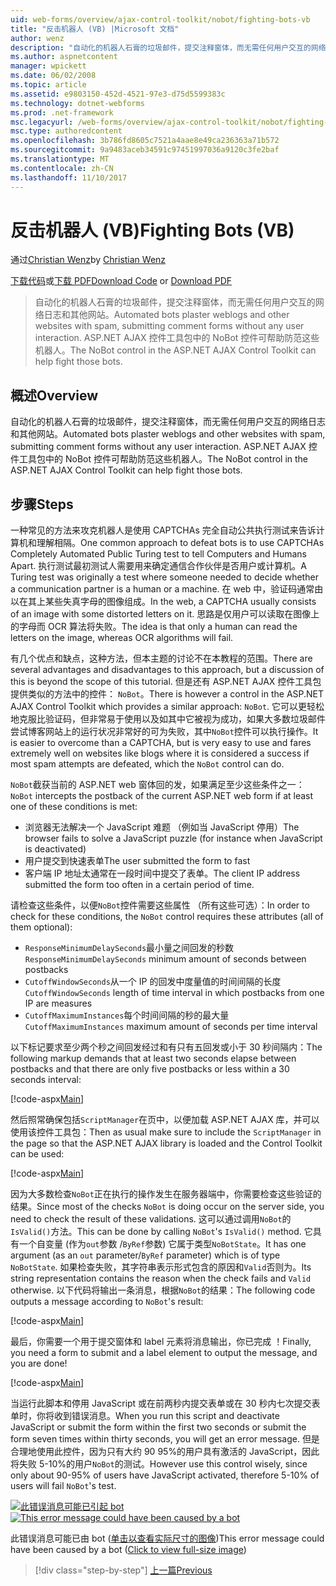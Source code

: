 ```yaml
---
uid: web-forms/overview/ajax-control-toolkit/nobot/fighting-bots-vb
title: "反击机器人 (VB) |Microsoft 文档"
author: wenz
description: "自动化的机器人石膏的垃圾邮件，提交注释窗体，而无需任何用户交互的网络日志和其他网站。 在 ASP.NET AJAX Con NoBot 控件..."
ms.author: aspnetcontent
manager: wpickett
ms.date: 06/02/2008
ms.topic: article
ms.assetid: e9803150-452d-4521-97e3-d75d5599383c
ms.technology: dotnet-webforms
ms.prod: .net-framework
msc.legacyurl: /web-forms/overview/ajax-control-toolkit/nobot/fighting-bots-vb
msc.type: authoredcontent
ms.openlocfilehash: 3b786fd8605c7521a4aae8e49ca236363a71b572
ms.sourcegitcommit: 9a9483aceb34591c97451997036a9120c3fe2baf
ms.translationtype: MT
ms.contentlocale: zh-CN
ms.lasthandoff: 11/10/2017
---
```

<a name="fighting-bots-vb"></a><span data-ttu-id="473ff-104">反击机器人 (VB)</span><span class="sxs-lookup"><span data-stu-id="473ff-104">Fighting Bots (VB)</span></span>
====================
<span data-ttu-id="473ff-105">通过[Christian Wenz](https://github.com/wenz)</span><span class="sxs-lookup"><span data-stu-id="473ff-105">by [Christian Wenz](https://github.com/wenz)</span></span>

<span data-ttu-id="473ff-106">[下载代码](http://download.microsoft.com/download/9/3/f/93f8daea-bebd-4821-833b-95205389c7d0/NoBot0.vb.zip)或[下载 PDF](http://download.microsoft.com/download/b/6/a/b6ae89ee-df69-4c87-9bfb-ad1eb2b23373/nobot0VB.pdf)</span><span class="sxs-lookup"><span data-stu-id="473ff-106">[Download Code](http://download.microsoft.com/download/9/3/f/93f8daea-bebd-4821-833b-95205389c7d0/NoBot0.vb.zip) or [Download PDF](http://download.microsoft.com/download/b/6/a/b6ae89ee-df69-4c87-9bfb-ad1eb2b23373/nobot0VB.pdf)</span></span>

> <span data-ttu-id="473ff-107">自动化的机器人石膏的垃圾邮件，提交注释窗体，而无需任何用户交互的网络日志和其他网站。</span><span class="sxs-lookup"><span data-stu-id="473ff-107">Automated bots plaster weblogs and other websites with spam, submitting comment forms without any user interaction.</span></span> <span data-ttu-id="473ff-108">ASP.NET AJAX 控件工具包中的 NoBot 控件可帮助防范这些机器人。</span><span class="sxs-lookup"><span data-stu-id="473ff-108">The NoBot control in the ASP.NET AJAX Control Toolkit can help fight those bots.</span></span>


## <a name="overview"></a><span data-ttu-id="473ff-109">概述</span><span class="sxs-lookup"><span data-stu-id="473ff-109">Overview</span></span>

<span data-ttu-id="473ff-110">自动化的机器人石膏的垃圾邮件，提交注释窗体，而无需任何用户交互的网络日志和其他网站。</span><span class="sxs-lookup"><span data-stu-id="473ff-110">Automated bots plaster weblogs and other websites with spam, submitting comment forms without any user interaction.</span></span> <span data-ttu-id="473ff-111">ASP.NET AJAX 控件工具包中的 NoBot 控件可帮助防范这些机器人。</span><span class="sxs-lookup"><span data-stu-id="473ff-111">The NoBot control in the ASP.NET AJAX Control Toolkit can help fight those bots.</span></span>

## <a name="steps"></a><span data-ttu-id="473ff-112">步骤</span><span class="sxs-lookup"><span data-stu-id="473ff-112">Steps</span></span>

<span data-ttu-id="473ff-113">一种常见的方法来攻克机器人是使用 CAPTCHAs 完全自动公共执行测试来告诉计算机和理解相隔。</span><span class="sxs-lookup"><span data-stu-id="473ff-113">One common approach to defeat bots is to use CAPTCHAs Completely Automated Public Turing test to tell Computers and Humans Apart.</span></span> <span data-ttu-id="473ff-114">执行测试最初测试人需要用来确定通信合作伙伴是否用户或计算机。</span><span class="sxs-lookup"><span data-stu-id="473ff-114">A Turing test was originally a test where someone needed to decide whether a communication partner is a human or a machine.</span></span> <span data-ttu-id="473ff-115">在 web 中，验证码通常由以在其上某些失真字母的图像组成。</span><span class="sxs-lookup"><span data-stu-id="473ff-115">In the web, a CAPTCHA usually consists of an image with some distorted letters on it.</span></span> <span data-ttu-id="473ff-116">思路是仅用户可以读取在图像上的字母而 OCR 算法将失败。</span><span class="sxs-lookup"><span data-stu-id="473ff-116">The idea is that only a human can read the letters on the image, whereas OCR algorithms will fail.</span></span>

<span data-ttu-id="473ff-117">有几个优点和缺点，这种方法，但本主题的讨论不在本教程的范围。</span><span class="sxs-lookup"><span data-stu-id="473ff-117">There are several advantages and disadvantages to this approach, but a discussion of this is beyond the scope of this tutorial.</span></span> <span data-ttu-id="473ff-118">但是还有 ASP.NET AJAX 控件工具包提供类似的方法中的控件： `NoBot`。</span><span class="sxs-lookup"><span data-stu-id="473ff-118">There is however a control in the ASP.NET AJAX Control Toolkit which provides a similar approach: `NoBot`.</span></span> <span data-ttu-id="473ff-119">它可以更轻松地克服比验证码，但非常易于使用以及如其中它被视为成功，如果大多数垃圾邮件尝试博客网站上的运行状况非常好的可为失败，其中`NoBot`控件可以执行操作。</span><span class="sxs-lookup"><span data-stu-id="473ff-119">It is easier to overcome than a CAPTCHA, but is very easy to use and fares extremely well on websites like blogs where it is considered a success if most spam attempts are defeated, which the `NoBot` control can do.</span></span>

<span data-ttu-id="473ff-120">`NoBot`截获当前的 ASP.NET web 窗体回的发，如果满足至少这些条件之一：</span><span class="sxs-lookup"><span data-stu-id="473ff-120">`NoBot` intercepts the postback of the current ASP.NET web form if at least one of these conditions is met:</span></span>

- <span data-ttu-id="473ff-121">浏览器无法解决一个 JavaScript 难题 （例如当 JavaScript 停用）</span><span class="sxs-lookup"><span data-stu-id="473ff-121">The browser fails to solve a JavaScript puzzle (for instance when JavaScript is deactivated)</span></span>
- <span data-ttu-id="473ff-122">用户提交到快速表单</span><span class="sxs-lookup"><span data-stu-id="473ff-122">The user submitted the form to fast</span></span>
- <span data-ttu-id="473ff-123">客户端 IP 地址太通常在一段时间中提交了表单。</span><span class="sxs-lookup"><span data-stu-id="473ff-123">The client IP address submitted the form too often in a certain period of time.</span></span>

<span data-ttu-id="473ff-124">请检查这些条件，以便`NoBot`控件需要这些属性 （所有这些可选）：</span><span class="sxs-lookup"><span data-stu-id="473ff-124">In order to check for these conditions, the `NoBot` control requires these attributes (all of them optional):</span></span>

- <span data-ttu-id="473ff-125">`ResponseMinimumDelaySeconds`最小量之间回发的秒数</span><span class="sxs-lookup"><span data-stu-id="473ff-125">`ResponseMinimumDelaySeconds` minimum amount of seconds between postbacks</span></span>
- <span data-ttu-id="473ff-126">`CutoffWindowSeconds`从一个 IP 的回发中度量值的时间间隔的长度</span><span class="sxs-lookup"><span data-stu-id="473ff-126">`CutoffWindowSeconds` length of time interval in which postbacks from one IP are measures</span></span>
- <span data-ttu-id="473ff-127">`CutoffMaximumInstances`每个时间间隔的秒的最大量</span><span class="sxs-lookup"><span data-stu-id="473ff-127">`CutoffMaximumInstances` maximum amount of seconds per time interval</span></span>

<span data-ttu-id="473ff-128">以下标记要求至少两个秒之间回发经过和有只有五回发或小于 30 秒间隔内：</span><span class="sxs-lookup"><span data-stu-id="473ff-128">The following markup demands that at least two seconds elapse between postbacks and that there are only five postbacks or less within a 30 seconds interval:</span></span>

[!code-aspx[Main](fighting-bots-vb/samples/sample1.aspx)]

<span data-ttu-id="473ff-129">然后照常确保包括`ScriptManager`在页中，以便加载 ASP.NET AJAX 库，并可以使用该控件工具包：</span><span class="sxs-lookup"><span data-stu-id="473ff-129">Then as usual make sure to include the `ScriptManager` in the page so that the ASP.NET AJAX library is loaded and the Control Toolkit can be used:</span></span>

[!code-aspx[Main](fighting-bots-vb/samples/sample2.aspx)]

<span data-ttu-id="473ff-130">因为大多数检查`NoBot`正在执行的操作发生在服务器端中，你需要检查这些验证的结果。</span><span class="sxs-lookup"><span data-stu-id="473ff-130">Since most of the checks `NoBot` is doing occur on the server side, you need to check the result of these validations.</span></span> <span data-ttu-id="473ff-131">这可以通过调用`NoBot`的`IsValid()`方法。</span><span class="sxs-lookup"><span data-stu-id="473ff-131">This can be done by calling `NoBot`'s `IsValid()` method.</span></span> <span data-ttu-id="473ff-132">它具有一个自变量 (作为`out`参数 /`ByRef`参数) 它属于类型`NoBotState`。</span><span class="sxs-lookup"><span data-stu-id="473ff-132">It has one argument (as an `out` parameter/`ByRef` parameter) which is of type `NoBotState`.</span></span> <span data-ttu-id="473ff-133">如果检查失败，其字符串表示形式包含的原因和`Valid`否则为。</span><span class="sxs-lookup"><span data-stu-id="473ff-133">Its string representation contains the reason when the check fails and `Valid` otherwise.</span></span> <span data-ttu-id="473ff-134">以下代码将输出一条消息，根据`NoBot`的结果：</span><span class="sxs-lookup"><span data-stu-id="473ff-134">The following code outputs a message according to `NoBot`'s result:</span></span>

[!code-aspx[Main](fighting-bots-vb/samples/sample3.aspx)]

<span data-ttu-id="473ff-135">最后，你需要一个用于提交窗体和 label 元素将消息输出，你已完成 ！</span><span class="sxs-lookup"><span data-stu-id="473ff-135">Finally, you need a form to submit and a label element to output the message, and you are done!</span></span>

[!code-aspx[Main](fighting-bots-vb/samples/sample4.aspx)]

<span data-ttu-id="473ff-136">当运行此脚本和停用 JavaScript 或在前两秒内提交表单或在 30 秒内七次提交表单时，你将收到错误消息。</span><span class="sxs-lookup"><span data-stu-id="473ff-136">When you run this script and deactivate JavaScript or submit the form within the first two seconds or submit the form seven times within thirty seconds, you will get an error message.</span></span> <span data-ttu-id="473ff-137">但是合理地使用此控件，因为只有大约 90 95%的用户具有激活的 JavaScript，因此将失败 5-10%的用户`NoBot`的测试。</span><span class="sxs-lookup"><span data-stu-id="473ff-137">However use this control wisely, since only about 90-95% of users have JavaScript activated, therefore 5-10% of users will fail `NoBot`'s test.</span></span>


<span data-ttu-id="473ff-138">[![此错误消息可能已引起 bot](fighting-bots-vb/_static/image2.png)](fighting-bots-vb/_static/image1.png)</span><span class="sxs-lookup"><span data-stu-id="473ff-138">[![This error message could have been caused by a bot](fighting-bots-vb/_static/image2.png)](fighting-bots-vb/_static/image1.png)</span></span>

<span data-ttu-id="473ff-139">此错误消息可能已由 bot ([单击以查看实际尺寸的图像](fighting-bots-vb/_static/image3.png))</span><span class="sxs-lookup"><span data-stu-id="473ff-139">This error message could have been caused by a bot ([Click to view full-size image](fighting-bots-vb/_static/image3.png))</span></span>

>[!div class="step-by-step"]
[<span data-ttu-id="473ff-140">上一篇</span><span class="sxs-lookup"><span data-stu-id="473ff-140">Previous</span></span>](fighting-bots-cs.md)
